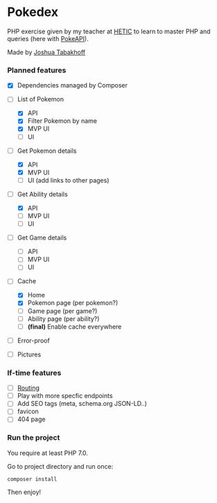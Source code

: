 # Pokedex

PHP exercise given by my teacher at [HETIC](https://hetic.net) to learn to master PHP and queries (here with [PokeAPI](https://pokeapi.co)).

Made by [Joshua Tabakhoff](https://twitter.com/joshtab_)

### Planned features

- [x] Dependencies managed by Composer
- [ ] List of Pokemon
	- [x] API
	- [x] Filter Pokemon by name
	- [x] MVP UI
	- [ ] UI
- [ ] Get Pokemon details
	- [x] API
	- [x] MVP UI
	- [ ] UI (add links to other pages)
- [ ] Get Ability details
	- [x] API
	- [ ] MVP UI
	- [ ] UI
- [ ] Get Game details
	- [ ] API
	- [ ] MVP UI
	- [ ] UI
- [ ] Cache
	- [x] Home
	- [x] Pokemon page (per pokemon?)
	- [ ] Game page (per game?)
	- [ ] Ability page (per ability?)
	- [ ] **(final)** Enable cache everywhere
- [ ] Error-proof
- [ ] Pictures


### If-time features

- [ ] [Routing](https://github.com/dannyvankooten/AltoRouter)
- [ ] Play with more specfic endpoints
- [ ] Add SEO tags (meta, schema.org JSON-LD..)
- [ ] favicon
- [ ] 404 page

### Run the project

You require at least PHP 7.0.

Go to project directory and run once:

```composer install```

Then enjoy!
